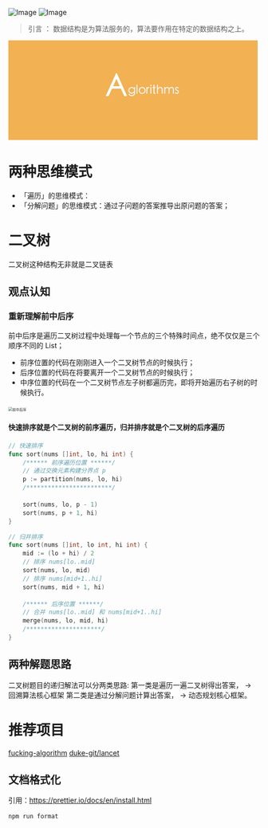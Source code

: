 
![Image](https://img.shields.io/badge/language-muti-brightgreen.svg)
![Image](https://img.shields.io/badge/leetcode-50%2B-orange.svg)

> 引言 ： 数据结构是为算法服务的，算法要作用在特定的数据结构之上。

<img src="images/banner.png" alt="前中后序" style="zoom:50%;" />


# 两种思维模式
- 「遍历」的思维模式：
- 「分解问题」的思维模式：通过子问题的答案推导出原问题的答案；


# 二叉树
二叉树这种结构无非就是二叉链表

## 观点认知

### 重新理解前中后序
前中后序是遍历二叉树过程中处理每一个节点的三个特殊时间点，绝不仅仅是三个顺序不同的 List；
- 前序位置的代码在刚刚进入一个二叉树节点的时候执行；
- 后序位置的代码在将要离开一个二叉树节点的时候执行；
- 中序位置的代码在一个二叉树节点左子树都遍历完，即将开始遍历右子树的时候执行。

<img src="https://github.com/zhao520a1a/go-algorithm/assets/18511674/66cfa393-c6f8-44b3-8eb5-e16b97609835" alt="前中后序" style="zoom:50%;" />
 
#### 快速排序就是个二叉树的前序遍历，归并排序就是个二叉树的后序遍历
``` go
// 快速排序
func sort(nums []int, lo, hi int) {
    /****** 前序遍历位置 ******/
    // 通过交换元素构建分界点 p
    p := partition(nums, lo, hi)
    /************************/

    sort(nums, lo, p - 1)
    sort(nums, p + 1, hi)
}
```
``` go
// 归并排序
func sort(nums []int, lo int, hi int) {
    mid := (lo + hi) / 2
    // 排序 nums[lo..mid]
    sort(nums, lo, mid)
    // 排序 nums[mid+1..hi]
    sort(nums, mid + 1, hi)

    /****** 后序位置 ******/
    // 合并 nums[lo..mid] 和 nums[mid+1..hi]
    merge(nums, lo, mid, hi)
    /*********************/
}
```

## 两种解题思路
二叉树题目的递归解法可以分两类思路:
第一类是遍历一遍二叉树得出答案， -> 回溯算法核心框架 
第二类是通过分解问题计算出答案， -> 动态规划核心框架。



# 推荐项目
[fucking-algorithm](https://github.com/labuladong/fucking-algorithm)
[duke-git/lancet](https://github.com/duke-git/lancet/blob/main/docs/algorithm_zh-CN.md)

## 文档格式化
引用：https://prettier.io/docs/en/install.html
```
npm run format
```
